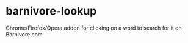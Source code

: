 # barnivore-lookup
Chrome/Firefox/Opera addon for clicking on a word to search for it on Barnivore.com
